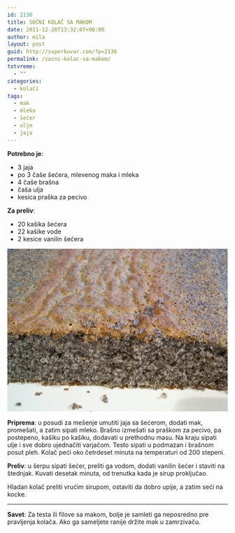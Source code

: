 ```yaml
---
id: 2136
title: SOČNI KOLAČ SA MAKOM
date: 2011-12-26T13:32:07+00:00
author: mila
layout: post
guid: http://superkuvar.com/?p=2136
permalink: /socni-kolac-sa-makom/
totvreme:
  - ""
categories:
  - kolači
tags:
  - mak
  - mleko
  - šećer
  - ulje
  - jaja
---
```

**Potrebno je**:

  * 3 jaja
  * po 3 čaše šećera, mlevenog maka i mleka
  * 4 čaše brašna
  * čaša ulja
  * kesica praška za pecivo

**Za preliv**:


  * 20 kašika šećera
  * 22 kašike vode
  * 2 kesice vanilin šećera

![mak kolač](/wp-content/uploads/2011/12/kolacmak.jpg)


**Priprema**: u posudi za mešenje umutiti jaja sa šećerom, dodati mak, promešati, a zatim sipati mleko. Brašno izmešati sa praškom za pecivo, pa postepeno, kašiku po kašiku, dodavati u prethodnu masu. Na kraju sipati ulje i sve dobro ujednačiti varjačom. Testo sipati u podmazan i brašnom posut pleh. Kolač peći oko četrdeset minuta na temperaturi od 200 stepeni.

**Preliv**: u šerpu sipati šećer, preliti ga vodom, dodati vanilin šećer i staviti na štednjak. Kuvati desetak minuta, od trenutka kada je sirup proključao.

Hladan kolač preliti vrućim sirupom, ostaviti da dobro upije, a zatim seći na kocke.

---

**Savet**: Za testa ili filove sa makom, bolje je samleti ga neposredno pre pravljenja kolača. Ako ga sameljete ranije držite mak u zamrzivaču.